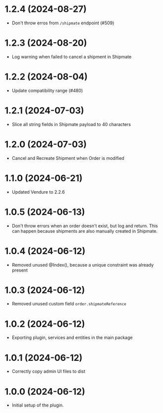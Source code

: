# 1.2.4 (2024-08-27)

- Don't throw erros from `/shipmate` endpoint (#509)

# 1.2.3 (2024-08-20)

- Log warning when failed to cancel a shipment in Shipmate

# 1.2.2 (2024-08-04)

- Update compatibility range (#480)

# 1.2.1 (2024-07-03)

- Slice all string fields in Shipmate payload to 40 characters

# 1.2.0 (2024-07-03)

- Cancel and Recreate Shipment when Order is modified

# 1.1.0 (2024-06-21)

- Updated Vendure to 2.2.6

# 1.0.5 (2024-06-13)

- Don't throw errors when an order doesn't exist, but log and return. This can happen because shipments are also manually created in Shipmate.

# 1.0.4 (2024-06-12)

- Removed unused @Index(), because a unique constraint was already present

# 1.0.3 (2024-06-12)

- Removed unused custom field `order.shipmateReference`

# 1.0.2 (2024-06-12)

- Exporting plugin, services and entities in the main package

# 1.0.1 (2024-06-12)

- Correctly copy admin UI files to dist

# 1.0.0 (2024-06-12)

- Initial setup of the plugin.
